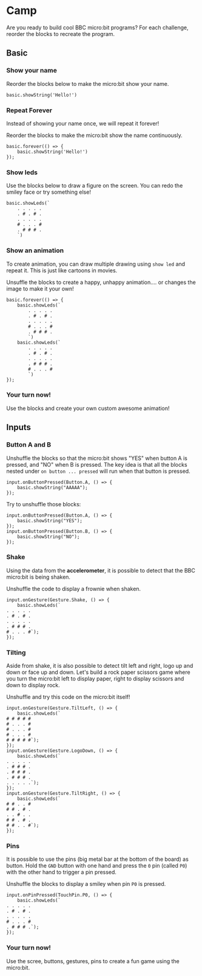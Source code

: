 # Camp

Are you ready to build cool BBC micro:bit programs? For each challenge, reorder the blocks to recreate the program.

## Basic

### Show your name

Reorder the blocks below to make the micro:bit show your name.
```shuffle
basic.showString('Hello!')
```

### Repeat Forever

Instead of showing your name once, we will repeat it forever!

Reorder the blocks to make the micro:bit show the name continuously.
```shuffle
basic.forever(() => {
    basic.showString('Hello!')
});
```

### Show leds

Use the blocks below to draw a figure on the screen. You can redo the smiley face or try something else!

```shuffle
basic.showLeds(`
    . . . . .
    . # . # .
    . . . . .
    # . . . #
    . # # # .
    `)
```

### Show an animation

To create animation, you can draw multiple drawing using ``show led`` and repeat it. This is just like cartoons in movies.

Unsuffle the blocks to create a happy, unhappy animation.... or changes the image to make it your own!
```shuffle
basic.forever(() => {
    basic.showLeds(`
        . . . . .
        . # . # .
        . . . . .
        # . . . #
        . # # # .
        `)
    basic.showLeds(`
        . . . . .
        . # . # .
        . . . . .
        . # # # .
        # . . . #
        `)
});
```

### Your turn now!

Use the blocks and create your own custom awesome animation!

## Inputs

### Button A and B

Unshuffle the blocks so that the micro:bit shows "YES" when button A is pressed, and "NO" when B is pressed. 
The key idea is that all the blocks nested under `on button ... pressed` will run when that button is pressed.

```blocks
input.onButtonPressed(Button.A, () => {
    basic.showString("AAAAA");
});
```

Try to unshuffle those blocks:
```shuffle
input.onButtonPressed(Button.A, () => {
    basic.showString("YES");
});
input.onButtonPressed(Button.B, () => {
    basic.showString("NO");
});
```

### Shake

Using the data from the **accelerometer**, it is possible to detect that the BBC micro:bit is being shaken.

Unshuffle the code to display a frownie when shaken.
```shuffle
input.onGesture(Gesture.Shake, () => {
    basic.showLeds(`
. . . . .
. # . # .
. . . . .
. # # # .
# . . . #`);
});
```

### Tilting

Aside from shake, it is also possible to detect tilt left and right, logo up and down or face up and down.
Let's build a rock paper scissors game where you turn the micro:bit left to display paper, right to display scissors and down to display rock.

Unshuffle and try this code on the micro:bit itself!
```shuffle
input.onGesture(Gesture.TiltLeft, () => {
    basic.showLeds(`
# # # # #
# . . . #
# . . . #
# . . . #
# # # # #`);
});
input.onGesture(Gesture.LogoDown, () => {
    basic.showLeds(`
. . . . .
. # # # .
. # # # .
. # # # .
. . . . .`);
});
input.onGesture(Gesture.TiltRight, () => {
    basic.showLeds(`
# # . . #
# # . # .
. . # . .
# # . # .
# # . . #`);
});
```

### Pins

It is possible to use the pins (big metal bar at the bottom of the board) as button. Hold the ``GND`` button with one hand and press the ``0`` pin 
(called ``P0``) with the other hand to trigger a pin pressed.

Unshuffle the blocks to display a smiley when pin ``P0`` is pressed.
```shuffle
input.onPinPressed(TouchPin.P0, () => {
    basic.showLeds(`
. . . . .
. # . # .
. . . . .
# . . . #
. # # # .`);
});
```

### Your turn now!

Use the scree, buttons, gestures, pins to create a fun game using the micro:bit.
